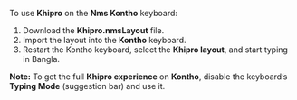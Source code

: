 To use **Khipro** on the **Nms Kontho** keyboard:

1. Download the **Khipro.nmsLayout** file.
2. Import the layout into the **Kontho** keyboard.
3. Restart the Kontho keyboard, select the **Khipro layout**, and start typing in Bangla.

**Note:** To get the full **Khipro experience** on **Kontho**, disable the keyboard’s **Typing Mode** (suggestion bar) and use it.
